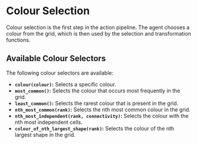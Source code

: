 # Colour Selection

Colour selection is the first step in the action pipeline. The agent chooses a colour from the grid, which is then used by the selection and transformation functions.

## Available Colour Selectors

The following colour selectors are available:

* **`colour(colour)`:** Selects a specific colour.
* **`most_common()`:** Selects the colour that occurs most frequently in the grid.
* **`least_common()`:** Selects the rarest colour that is present in the grid.
* **`nth_most_common(rank)`:** Selects the nth most common colour in the grid.
* **`nth_most_independent(rank, connectivity)`:** Selects the colour with the nth most independent cells.
* **`colour_of_nth_largest_shape(rank)`:** Selects the colour of the nth largest shape in the grid.
